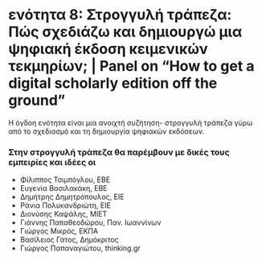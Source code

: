 <h1>ενότητα 8: Στρογγυλή τράπεζα: Πώς σχεδιάζω και δημιουργώ μια ψηφιακή έκδοση κειμενικών τεκμηρίων; | Panel on “How to get a digital scholarly edition off the ground”
 </h1>

Η όγδοη ενότητα είναι μια ανοιχτή συζήτηση- στρογγυλή τράπεζα γύρω από το σχεδιασμό και τη δημιουργία ψηφιακών εκδόσεων.  </lb>

 <h3>Στην στρογγυλή τράπεζα θα παρέμβουν με δικές τους εμπειρίες και ιδέες οι</h3>
<ul>
<li>Φίλιππος Τσιμπόγλου, ΕΒΕ</li>
<li>Ευγενία Βασιλακάκη, ΕΒΕ</li>
<li>Δημήτρης Δημητρόπουλος, ΕΙΕ</li>
<li>Ράνια Πολυκανδριώτη, ΕΙΕ</li>
<li>Διονύσης Καψάλης, ΜΙΕΤ</li>
<li>Γιάννης Παπαθεοδώρου, Παν. Ιωαννίνων</li>
<li>Γιώργος Μικρός, ΕΚΠΑ</li>
<li>Βασίλειος Γάτος, Δημόκριτος</li>
<li>Γιώργος Παπαναγιώτου, thinking.gr</li>
</ul>
